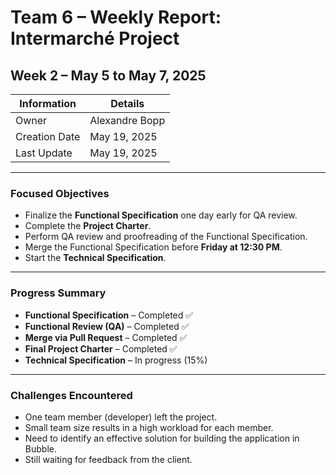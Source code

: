 # Team 6 – Weekly Report: Intermarché Project

## Week 2 – May 5 to May 7, 2025

| Information   | Details         |
| ------------- | --------------- |
| Owner         | Alexandre Bopp  |
| Creation Date | May 19, 2025    |
| Last Update   | May 19, 2025    |

---

### Focused Objectives

* Finalize the **Functional Specification** one day early for QA review.
* Complete the **Project Charter**.
* Perform QA review and proofreading of the Functional Specification.
* Merge the Functional Specification before **Friday at 12:30 PM**.
* Start the **Technical Specification**.

---

### Progress Summary

* **Functional Specification** – Completed ✅  
* **Functional Review (QA)** – Completed ✅  
* **Merge via Pull Request** – Completed ✅  
* **Final Project Charter** – Completed ✅  
* **Technical Specification** – In progress (15%)

---

### Challenges Encountered

* One team member (developer) left the project.
* Small team size results in a high workload for each member.
* Need to identify an effective solution for building the application in Bubble.
* Still waiting for feedback from the client.
